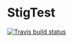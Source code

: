 # StigTest
[![Travis build status](https://travis-ci.org/Stiggedy/StigTest.svg?branch=master)](https://travis-ci.org/Stiggedy/StigTest)
